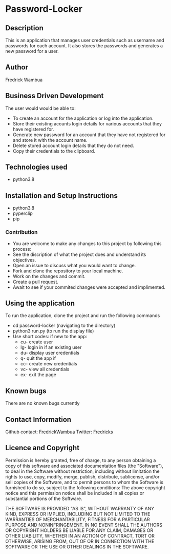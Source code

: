 # Password-Locker
## Description
This is an application that manages user credentials such as username and passwords for each account. It also stores the passwords and generates a  new password for a user.

## Author
Fredrick Wambua

## Business Driven Development
The user would would be able to:
- To create an account for the application or log into the application.
- Store their existing acounts login details for various accounts that they have registered for.
- Generate new password for an account that they have not registered for and store it with the account name.
- Delete stored account login details that they do not need.
- Copy their credentials to the clipboard.

## Technologies used
- python3.8

## Installation and Setup Instructions
- python3.8
- pyperclip
- pip
### Contribution
- You are welcome to make any changes to this project by following this process:
- See the discription of what the project does and understand its objectives.
- Open an issue to discuss what you would want to change.
- Fork and clone the repository to your local machine.
- Work on the changes and commit.
- Create a pull request.
- Await to see if your commited changes were accepted and implimented.

## Using the application
To run the application, clone the project and run the following commands
- cd password-locker (navigating to the directory)
- python3 run.py (to run the display file)
- Use short codes:
    if new to the app:
    - cu- create user
    - lg- login in if an existing user
    - du- display user credentials
    - q- quit the app
    if 
    - cc- create new credentials
    - vc- view all credentials
    - ex- exit the page
## Known bugs
There are no known bugs currently

## Contact Information
Github contact: [FredrickWambua](https://github.com/FredrickWambua)
Twitter: [Fredricks](https://twitter.com/Fredricks_dataG)

## Licence and Copyright
Permission is hereby granted, free of charge, to any person obtaining a copy of this software and associated documentation files (the "Software"), to deal in the Software without restriction, including without limitation the rights to use, copy, modify, merge, publish, distribute, sublicense, and/or sell copies of the Software, and to permit persons to whom the Software is furnished to do so, subject to the following conditions: The above copyright notice and this permission notice shall be included in all copies or substantial portions of the Software.

THE SOFTWARE IS PROVIDED "AS IS", WITHOUT WARRANTY OF ANY KIND, EXPRESS OR IMPLIED, INCLUDING BUT NOT LIMITED TO THE WARRANTIES OF MERCHANTABILITY, FITNESS FOR A PARTICULAR PURPOSE AND NONINFRINGEMENT. IN NO EVENT SHALL THE AUTHORS OR COPYRIGHT HOLDERS BE LIABLE FOR ANY CLAIM, DAMAGES OR OTHER LIABILITY, WHETHER IN AN ACTION OF CONTRACT, TORT OR OTHERWISE, ARISING FROM, OUT OF OR IN CONNECTION WITH THE SOFTWARE OR THE USE OR OTHER DEALINGS IN THE SOFTWARE.







